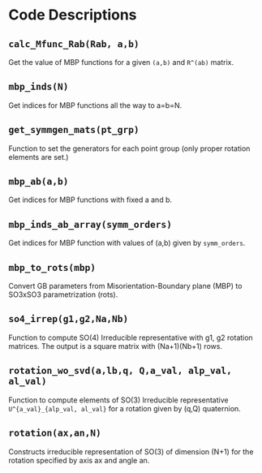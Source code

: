 # Code Descriptions

## `calc_Mfunc_Rab(Rab, a,b)`

Get the value of MBP functions for a given `(a,b)` and `R^(ab)` matrix.

## `mbp_inds(N)`

Get indices for MBP functions all the way to a=b=N.

## `get_symmgen_mats(pt_grp)`

Function to set the generators for each point group (only proper rotation elements are set.)

## `mbp_ab(a,b)`

Get indices for MBP functions with fixed a and b.

## `mbp_inds_ab_array(symm_orders)`

Get indices for MBP function with values of (a,b) given by `symm_orders`.

## `mbp_to_rots(mbp)`

Convert GB parameters from Misorientation-Boundary plane (MBP) to SO3xSO3 parametrization (rots).

## `so4_irrep(g1,g2,Na,Nb)`

Function to compute SO(4) Irreducible representative with g1, g2 rotation matrices. The output is a square matrix with (Na+1)(Nb+1) rows.

## `rotation_wo_svd(a,lb,q, Q,a_val, alp_val, al_val)`

Function to compute elements of SO(3) Irreducible representative  `U^{a_val}_{alp_val, al_val}` for a rotation given by (q,Q) quaternion.

## `rotation(ax,an,N)`

Constructs irreducible representation of SO(3) of dimension (N+1) for the rotation specified by axis ax and angle an. 





